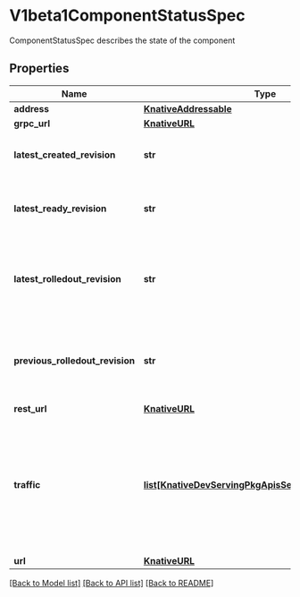 # V1beta1ComponentStatusSpec

ComponentStatusSpec describes the state of the component
## Properties
Name | Type | Description | Notes
------------ | ------------- | ------------- | -------------
**address** | [**KnativeAddressable**](KnativeAddressable.md) |  | [optional] 
**grpc_url** | [**KnativeURL**](KnativeURL.md) |  | [optional] 
**latest_created_revision** | **str** | Latest revision name that is created | [optional] 
**latest_ready_revision** | **str** | Latest revision name that is in ready state | [optional] 
**latest_rolledout_revision** | **str** | Latest revision name that is rolled out with 100 percent traffic | [optional] 
**previous_rolledout_revision** | **str** | Previous revision name that is rolled out with 100 percent traffic | [optional] 
**rest_url** | [**KnativeURL**](KnativeURL.md) |  | [optional] 
**traffic** | [**list[KnativeDevServingPkgApisServingV1TrafficTarget]**](KnativeDevServingPkgApisServingV1TrafficTarget.md) | Traffic holds the configured traffic distribution for latest ready revision and previous rolled out revision. | [optional] 
**url** | [**KnativeURL**](KnativeURL.md) |  | [optional] 

[[Back to Model list]](../README.md#documentation-for-models) [[Back to API list]](../README.md#documentation-for-api-endpoints) [[Back to README]](../README.md)


